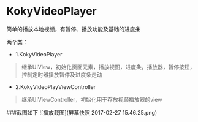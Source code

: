 # KokyVideoPlayer

简单的播放本地视频，有暂停、播放功能及基础的进度条

两个类：

- 1.KokyVideoPlayer

>继承UIView，初始化页面元素，播放视图，进度条，播放器，暂停按钮，控制定时器播放暂停及进度条走动

- 2.KokyVideoPlayViewController

>继承UIViewController，初始化用于存放视频播放器的view

###截图如下
![播放截图](屏幕快照 2017-02-27 15.46.25.png)

